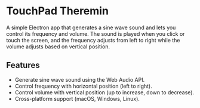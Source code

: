 # TouchPad Theremin

A simple Electron app that generates a sine wave sound and lets you control its frequency and volume. The sound is played when you click or touch the screen, and the frequency adjusts from left to right while the volume adjusts based on vertical position.

## Features
- Generate sine wave sound using the Web Audio API.
- Control frequency with horizontal position (left to right).
- Control volume with vertical position (up to increase, down to decrease).
- Cross-platform support (macOS, Windows, Linux).
